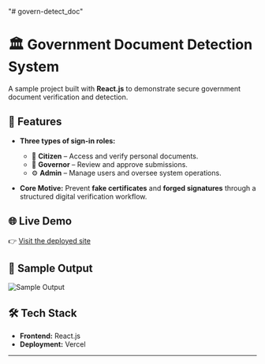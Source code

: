 "# govern-detect_doc" 

# 🏛️ Government Document Detection System

A sample project built with **React.js** to demonstrate secure government document verification and detection.

## 🔑 Features

* **Three types of sign-in roles:**

  * 👤 **Citizen** – Access and verify personal documents.
  * 🏢 **Governor** – Review and approve submissions.
  * ⚙️ **Admin** – Manage users and oversee system operations.

* **Core Motive:** Prevent **fake certificates** and **forged signatures** through a structured digital verification workflow.

## 🌐 Live Demo

👉 [Visit the deployed site](https://govern-detect-doc.vercel.app/)

## 📸 Sample Output

![Sample Output](https://github.com/user-attachments/assets/56556b1f-a3c1-4dfb-af3d-83d3153ab1ac)

## 🛠️ Tech Stack

* **Frontend:** React.js
* **Deployment:** Vercel

---
